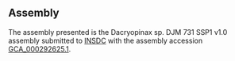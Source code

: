 

Assembly
--------

The assembly presented is the Dacryopinax sp. DJM 731 SSP1 v1.0 assembly
submitted to [INSDC](http://www.insdc.org) with the assembly accession
[GCA\_000292625.1](http://www.ebi.ac.uk/ena/data/view/GCA_000292625.1).
